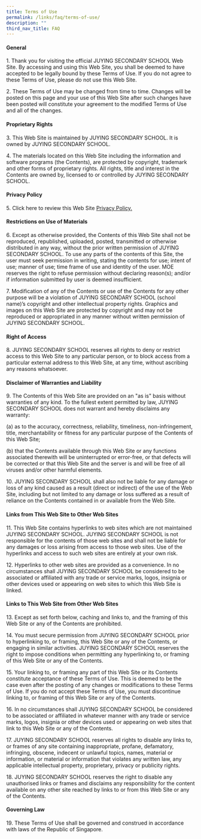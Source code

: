 ```yaml
---
title: Terms of Use
permalink: /links/faq/terms-of-use/
description: ""
third_nav_title: FAQ
---
```

#### **General**
1\. Thank you for visiting the official JUYING SECONDARY SCHOOL Web Site. By accessing and using this Web Site, you shall be deemed to have accepted to be legally bound by these Terms of Use. If you do not agree to these Terms of Use, please do not use this Web Site.

2\. These Terms of Use may be changed from time to time. Changes will be posted on this page and your use of this Web Site after such changes have been posted will constitute your agreement to the modified Terms of Use and all of the changes.

#### **Proprietary Rights**
3\. This Web Site is maintained by JUYING SECONDARY SCHOOL. It is owned by JUYING SECONDARY SCHOOL.  
  
4\. The materials located on this Web Site including the information and software programs (the Contents), are protected by copyright, trademark and other forms of proprietary rights. All rights, title and interest in the Contents are owned by, licensed to or controlled by JUYING SECONDARY SCHOOL.

#### **Privacy Policy**
5\. Click here to review this Web Site [Privacy Policy.](/links/faq/privacy-policy/)

#### **Restrictions on Use of Materials**
6\. Except as otherwise provided, the Contents of this Web Site shall not be reproduced, republished, uploaded, posted, transmitted or otherwise distributed in any way, without the prior written permission of JUYING SECONDARY SCHOOL. To use any parts of the contents of this Site, the user must seek permission in writing, stating the contents for use; intent of use; manner of use; time frame of use and identity of the user. MOE reserves the right to refuse permission without declaring reason(s); and/or if information submitted by user is deemed insufficient.  

7\. Modification of any of the Contents or use of the Contents for any other purpose will be a violation of JUYING SECONDARY SCHOOL (school name)’s copyright and other intellectual property rights. Graphics and images on this Web Site are protected by copyright and may not be reproduced or appropriated in any manner without written permission of JUYING SECONDARY SCHOOL.

#### **Right of Access**
8\. JUYING SECONDARY SCHOOL reserves all rights to deny or restrict access to this Web Site to any particular person, or to block access from a particular external address to this Web Site, at any time, without ascribing any reasons whatsoever.

#### **Disclaimer of Warranties and Liability**
9\. The Contents of this Web Site are provided on an "as is" basis without warranties of any kind. To the fullest extent permitted by law, JUYING SECONDARY SCHOOL does not warrant and hereby disclaims any warranty:   
  
(a) as to the accuracy, correctness, reliability, timeliness, non-infringement, title, merchantability or fitness for any particular purpose of the Contents of this Web Site;   
  
(b) that the Contents available through this Web Site or any functions associated therewith will be uninterrupted or error-free, or that defects will be corrected or that this Web Site and the server is and will be free of all viruses and/or other harmful elements.   
  
10\. JUYING SECONDARY SCHOOL shall also not be liable for any damage or loss of any kind caused as a result (direct or indirect) of the use of the Web Site, including but not limited to any damage or loss suffered as a result of reliance on the Contents contained in or available from the Web Site.

#### **Links from This Web Site to Other Web Sites**
11\. This Web Site contains hyperlinks to web sites which are not maintained JUYING SECONDARY SCHOOL. JUYING SECONDARY SCHOOL is not responsible for the contents of those web sites and shall not be liable for any damages or loss arising from access to those web sites. Use of the hyperlinks and access to such web sites are entirely at your own risk.   
  
12\. Hyperlinks to other web sites are provided as a convenience. In no circumstances shall JUYING SECONDARY SCHOOL be considered to be associated or affiliated with any trade or service marks, logos, insignia or other devices used or appearing on web sites to which this Web Site is linked.

#### **Links to This Web Site from Other Web Sites**
13\. Except as set forth below, caching and links to, and the framing of this Web Site or any of the Contents are prohibited.   
  
14\. You must secure permission from JUYING SECONDARY SCHOOL prior to hyperlinking to, or framing, this Web Site or any of the Contents, or engaging in similar activities. JUYING SECONDARY SCHOOL reserves the right to impose conditions when permitting any hyperlinking to, or framing of this Web Site or any of the Contents.   
  
15\. Your linking to, or framing any part of this Web Site or its Contents constitute acceptance of these Terms of Use. This is deemed to be the case even after the posting of any changes or modifications to these Terms of Use. If you do not accept these Terms of Use, you must discontinue linking to, or framing of this Web Site or any of the Contents.   
  
16\. In no circumstances shall JUYING SECONDARY SCHOOL be considered to be associated or affiliated in whatever manner with any trade or service marks, logos, insignia or other devices used or appearing on web sites that link to this Web Site or any of the Contents.   

17\. JUYING SECONDARY SCHOOL reserves all rights to disable any links to, or frames of any site containing inappropriate, profane, defamatory, infringing, obscene, indecent or unlawful topics, names, material or information, or material or information that violates any written law, any applicable intellectual property, proprietary, privacy or publicity rights.   
  
18\. JUYING SECONDARY SCHOOL reserves the right to disable any unauthorised links or frames and disclaims any responsibility for the content available on any other site reached by links to or from this Web Site or any of the Contents.

#### **Governing Law**
19\. These Terms of Use shall be governed and construed in accordance with laws of the Republic of Singapore.